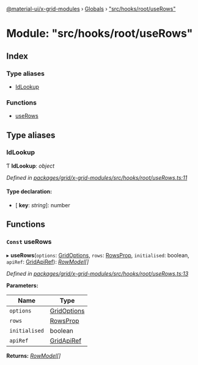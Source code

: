 [@material-ui/x-grid-modules](../README.md) › [Globals](../globals.md) › ["src/hooks/root/useRows"](_src_hooks_root_userows_.md)

# Module: "src/hooks/root/useRows"

## Index

### Type aliases

* [IdLookup](_src_hooks_root_userows_.md#idlookup)

### Functions

* [useRows](_src_hooks_root_userows_.md#const-userows)

## Type aliases

###  IdLookup

Ƭ **IdLookup**: *object*

*Defined in [packages/grid/x-grid-modules/src/hooks/root/useRows.ts:11](https://github.com/mui-org/material-ui-x/blob/02342a6/packages/grid/x-grid-modules/src/hooks/root/useRows.ts#L11)*

#### Type declaration:

* \[ **key**: *string*\]: number

## Functions

### `Const` useRows

▸ **useRows**(`options`: [GridOptions](../interfaces/_src_models_gridoptions_.gridoptions.md), `rows`: [RowsProp](_src_models_rows_.md#rowsprop), `initialised`: boolean, `apiRef`: [GridApiRef](_src_models_gridapiref_.md#gridapiref)): *[RowModel](../interfaces/_src_models_rows_.rowmodel.md)[]*

*Defined in [packages/grid/x-grid-modules/src/hooks/root/useRows.ts:13](https://github.com/mui-org/material-ui-x/blob/02342a6/packages/grid/x-grid-modules/src/hooks/root/useRows.ts#L13)*

**Parameters:**

Name | Type |
------ | ------ |
`options` | [GridOptions](../interfaces/_src_models_gridoptions_.gridoptions.md) |
`rows` | [RowsProp](_src_models_rows_.md#rowsprop) |
`initialised` | boolean |
`apiRef` | [GridApiRef](_src_models_gridapiref_.md#gridapiref) |

**Returns:** *[RowModel](../interfaces/_src_models_rows_.rowmodel.md)[]*
